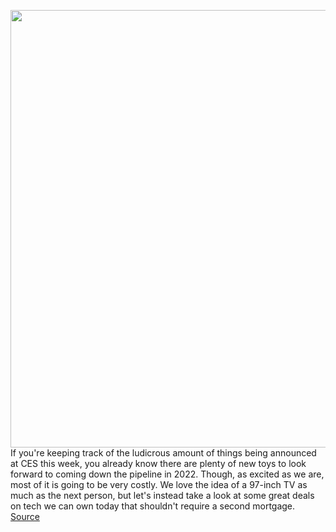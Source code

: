<img src='https://cdn.vox-cdn.com/thumbor/ewlLMQMXGSIj6fCOOnIg4BBDgnA=/0x0:2040x1360/1200x800/filters:focal(857x517:1183x843)/cdn.vox-cdn.com/uploads/chorus_image/image/70350589/dseifert_190905_3634_0006.0.jpg' width='700px' /><br/>
If you're keeping track of the ludicrous amount of things being announced at CES this week, you already know there are plenty of new toys to look forward to coming down the pipeline in 2022. Though, as excited as we are, most of it is going to be very costly. We love the idea of a 97-inch TV as much as the next person, but let's instead take a look at some great deals on tech we can own today that shouldn't require a second mortgage.
<a href='https://www.theverge.com/good-deals/2022/1/5/22866724/google-nest-hub-max-xbox-headset-ring-floodlight-camera-plus-elgato-facecam-apple-ipad-deal-sale'> Source <a/>